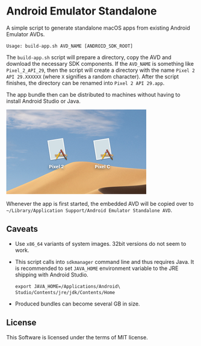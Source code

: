 # Android Emulator Standalone

A simple script to generate standalone macOS apps from existing Android Emulator AVDs.

```
Usage: build-app.sh AVD_NAME [ANDROID_SDK_ROOT]
```

The `build-app.sh` script will prepare a directory, copy the AVD and download the necessary SDK components. If the `AVD_NAME` is something like `Pixel_2_API_29`, then the script will create a directory with the name `Pixel 2 API 29.XXXXXX` (where `X` signifies a random character). After the script finishes, the directory can be renamed into `Pixel 2 API 29.app`.

The app bundle then can be distributed to machines without having to install Android Studio or Java.

![Screenshot](./screenshot.png)

Whenever the app is first started, the embedded AVD will be copied over to `~/Library/Application Support/Android Emulator Standalone AVD`.

## Caveats

* Use `x86_64` variants of system images. 32bit versions do not seem to work.

* This script calls into `sdkmanager` command line and thus requires Java. It is recommended to set `JAVA_HOME` environment variable to the JRE shipping with Android Studio.

  ```
  export JAVA_HOME=/Applications/Android\ Studio/Contents/jre/jdk/Contents/Home
  ```

* Produced bundles can become several GB in size.

## License

This Software is licensed under the terms of MIT license.
